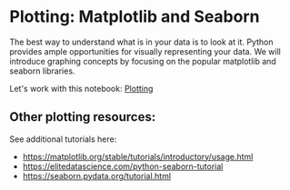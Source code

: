 # Plotting: Matplotlib and Seaborn

The best way to understand what is in your data is to look at it. Python provides ample opportunities for visually representing your data. We will introduce graphing concepts by focusing on the popular matplotlib and seaborn libraries.

Let's work with this notebook:
[Plotting](https://colab.research.google.com/github/shaunmahony/BMMB554-2022/blob/master/ipynb/matplotlib.ipynb)


## Other plotting resources:
See additional tutorials here:
- https://matplotlib.org/stable/tutorials/introductory/usage.html
- https://elitedatascience.com/python-seaborn-tutorial
- https://seaborn.pydata.org/tutorial.html
